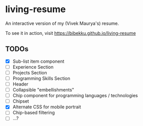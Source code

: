 # living-resume
An interactive version of my (Vivek Maurya's) resume.

To see it in action, visit https://bibekku.github.io/living-resume

## TODOs
- [x] Sub-list item component
- [ ] Experience Section
- [ ] Projects Section
- [ ] Programming Skills Section
- [ ] Header
- [ ] Collapsible "embellishments"
- [ ] Chip component for programming languages / technologies
- [ ] Chipset
- [x] Alternate CSS for mobile portrait
- [ ] Chip-based filtering
- [ ] ...?